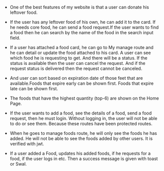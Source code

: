 - One of the best features of my website is that a user can donate his leftover food.

- If the user has any leftover food of his own, he can add it to the card. If he needs core food, he can send a food request.If the user wants to find a food then he can search by the name of the food in the search input field.

- If a user has attached a food card, he can go to My manage route and he can detail or update the food attached to his card. A user can see which food he is requesting to get. And there will be a status. If the status is available then the user can cancel the request. And if the request status is delivered then the request cannot be canceled.

- And user can sort based on expiration date of those feet that are available.Foods that expire early can be shown first. Foods that expire late can be shown first.

- The foods that have the highest quantity (top-6) are shown on the Home Page.

- If the user wants to add a food, see the details of a food, send a food request, then he must login. Without logging in, the user will not be able to do or see them. Because these routes have been protected routes.

- When he goes to manage foods route, he will only see the foods he has added. He will not be able to see the foods added by other users. It is verified with jwt.

- If a user added a Food, updates his added foods, if he requests for a food, if the user logs in etc. Then a success message is given with toast or Swal.
